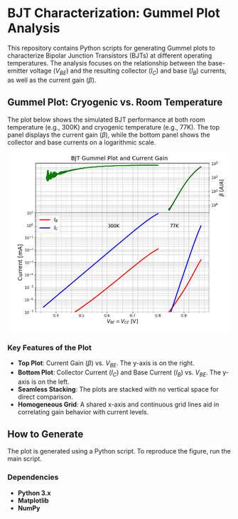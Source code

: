 # BJT Characterization: Gummel Plot Analysis

This repository contains Python scripts for generating Gummel plots to 
characterize Bipolar Junction Transistors (BJTs) at different operating 
temperatures. The analysis focuses on the relationship between the 
base-emitter voltage ($V_{BE}$) and the resulting collector ($I_C$) and 
base ($I_B$) currents, as well as the current gain ($\beta$).

## Gummel Plot: Cryogenic vs. Room Temperature

The plot below shows the simulated BJT performance at both room 
temperature (e.g., 300K) and cryogenic temperature (e.g., 77K). The top 
panel displays the current gain ($\beta$), while the bottom panel shows 
the collector and base currents on a logarithmic scale.

![Gummel Plot at Cryogenic and Room Temperatures](plot/gummel_CT_RT.png)

### Key Features of the Plot
* **Top Plot**: Current Gain ($\beta$) vs. $V_{BE}$. The y-axis is on the 
right.
* **Bottom Plot**: Collector Current ($I_C$) and Base Current ($I_B$) vs. 
$V_{BE}$. The y-axis is on the left.
* **Seamless Stacking**: The plots are stacked with no vertical space for 
direct comparison.
* **Homogeneous Grid**: A shared x-axis and continuous grid lines aid in 
correlating gain behavior with current levels.

## How to Generate
The plot is generated using a Python script. To reproduce the figure, run 
the main script.

### Dependencies
* **Python 3.x**
* **Matplotlib**
* **NumPy**
